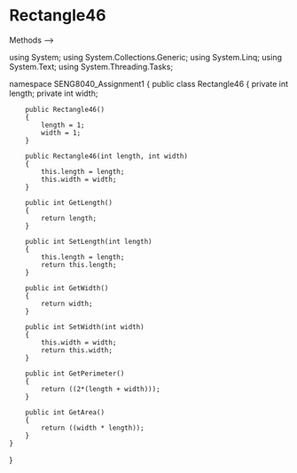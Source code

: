 # Rectangle46

Methods -->

using System;
using System.Collections.Generic;
using System.Linq;
using System.Text;
using System.Threading.Tasks;

namespace SENG8040_Assignment1
{
    public class Rectangle46
    {
        private int length;
        private int width;
        
        public Rectangle46()
        {
            length = 1;
            width = 1;
        }

        public Rectangle46(int length, int width)
        {
            this.length = length;
            this.width = width;
        }

        public int GetLength()
        {
            return length;
        }

        public int SetLength(int length)
        {
            this.length = length;
            return this.length;
        }

        public int GetWidth()
        {
            return width;
        }

        public int SetWidth(int width)
        {
            this.width = width;
            return this.width;
        }

        public int GetPerimeter()
        {
            return ((2*(length + width)));
        }

        public int GetArea()
        {
            return ((width * length));
        }
    }
}

